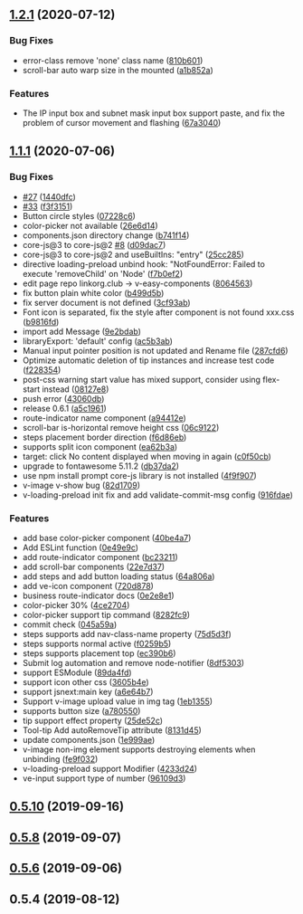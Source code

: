 ## [1.2.1](https://github.com/Linkontoask/v-easy-components/compare/1.1.1...1.2.1) (2020-07-12)


### Bug Fixes

* error-class remove 'none' class name ([810b601](https://github.com/Linkontoask/v-easy-components/commit/810b60150d607946f9189fdc6b46db9ba8e708cd))
* scroll-bar auto warp size in the mounted ([a1b852a](https://github.com/Linkontoask/v-easy-components/commit/a1b852adc4310ed422a80ccc8805115a947018a9))


### Features

* The IP input box and subnet mask input box support paste, and fix the problem of cursor movement and flashing ([67a3040](https://github.com/Linkontoask/v-easy-components/commit/67a3040182a8aaa5c7b967fc699a0a387c3d183e))



## [1.1.1](https://github.com/Linkontoask/v-easy-components/compare/0.5.10...1.1.1) (2020-07-06)


### Bug Fixes

* [#27](https://github.com/Linkontoask/v-easy-components/issues/27) ([1440dfc](https://github.com/Linkontoask/v-easy-components/commit/1440dfcd3c41840cbdcfe00113106a38205c0b3f))
* [#33](https://github.com/Linkontoask/v-easy-components/issues/33) ([f3f3151](https://github.com/Linkontoask/v-easy-components/commit/f3f31517ba52e303f8bb2d3933d3216abcf9188f))
* Button circle styles ([07228c6](https://github.com/Linkontoask/v-easy-components/commit/07228c6b962c34a5d41469a0837e6c2e91607785))
* color-picker not available ([26e6d14](https://github.com/Linkontoask/v-easy-components/commit/26e6d14fdeef2fc3ce0aa626e51772563705f213))
* components.json directory change ([b741f14](https://github.com/Linkontoask/v-easy-components/commit/b741f146b85d02fb8998e2e80a70a16593076138))
* core-js@3 to core-js@2 [#8](https://github.com/Linkontoask/v-easy-components/issues/8) ([d09dac7](https://github.com/Linkontoask/v-easy-components/commit/d09dac763f7e13d166b9b5c5e3dec856c2dc678a))
* core-js@3 to core-js@2 and useBuiltIns: "entry" ([25cc285](https://github.com/Linkontoask/v-easy-components/commit/25cc28543972c5c1e3147ba286bdfd1fc51ddbd2))
* directive loading-preload unbind hook: "NotFoundError: Failed to execute 'removeChild' on 'Node' ([f7b0ef2](https://github.com/Linkontoask/v-easy-components/commit/f7b0ef2c5e1409f8418ddb80f78a4057b996c8fb))
* edit page repo linkorg.club -> v-easy-components ([8064563](https://github.com/Linkontoask/v-easy-components/commit/806456339f776ab50858f330a460862daed530bb))
* fix button plain white color ([b499d5b](https://github.com/Linkontoask/v-easy-components/commit/b499d5b9e11f153cdaee75cb374334452022c52c))
* fix server document is not defined ([3cf93ab](https://github.com/Linkontoask/v-easy-components/commit/3cf93aba20d3e07aed8848e8f5a85ae14872eb4b))
* Font icon is separated, fix the style after component is not found xxx.css ([b9816fd](https://github.com/Linkontoask/v-easy-components/commit/b9816fd80273d072c0aeed09486e4f5b3ac2ace8))
* import add Message ([9e2bdab](https://github.com/Linkontoask/v-easy-components/commit/9e2bdabc57fcf1ebc1eb78b652560dac875d4388))
* libraryExport: 'default' config ([ac5b3ab](https://github.com/Linkontoask/v-easy-components/commit/ac5b3ab3f796914d460a312f9e55bd84606a22c5))
* Manual input pointer position is not updated and Rename file ([287cfd6](https://github.com/Linkontoask/v-easy-components/commit/287cfd674dae6dcf45828880247a2fea282291fa))
* Optimize automatic deletion of tip instances and increase test code ([f228354](https://github.com/Linkontoask/v-easy-components/commit/f22835437d52e7173f5469ae9848341bd812eec4))
* post-css warning start value has mixed support, consider using flex-start instead ([08127e8](https://github.com/Linkontoask/v-easy-components/commit/08127e8cb92e002ea4aae7ef474224c3b751b877))
* push error ([43060db](https://github.com/Linkontoask/v-easy-components/commit/43060db205733c4feb5afad3044f1ec11368f2b5))
* release 0.6.1 ([a5c1961](https://github.com/Linkontoask/v-easy-components/commit/a5c1961acf425aa8bc6cb8a784c321a60f54818c))
* route-indicator name component ([a94412e](https://github.com/Linkontoask/v-easy-components/commit/a94412eb83900b354bd0fb8f9d9d6d84dc4f8924))
* scroll-bar is-horizontal remove height css ([06c9122](https://github.com/Linkontoask/v-easy-components/commit/06c91227e380b43a606ffdd21e396f354244a25f))
* steps placement border direction ([f6d86eb](https://github.com/Linkontoask/v-easy-components/commit/f6d86ebf8f3d98ab5f916714b334633ef0b4a1ed))
* supports split icon component ([ea62b3a](https://github.com/Linkontoask/v-easy-components/commit/ea62b3aff381267f92426f140720b710a2f9b3f5))
* target: click No content displayed when moving in again ([c0f50cb](https://github.com/Linkontoask/v-easy-components/commit/c0f50cbd38910d947a63ba76c20aa12279666d70))
* upgrade to fontawesome 5.11.2 ([db37da2](https://github.com/Linkontoask/v-easy-components/commit/db37da21f2de0fe9b9eef88c7db4a0927bbb2995))
* use npm install prompt core-js library is not installed ([4f9f907](https://github.com/Linkontoask/v-easy-components/commit/4f9f90757d36ab63cb08f8424022f82009b59644))
* v-image v-show bug ([82d1709](https://github.com/Linkontoask/v-easy-components/commit/82d17094e11d0074608a62cebcf6568a9b3f87ba))
* v-loading-preload init fix and add validate-commit-msg config ([916fdae](https://github.com/Linkontoask/v-easy-components/commit/916fdae84b1b8097b99356d0bb5025c3c1805390))


### Features

* add base color-picker component ([40be4a7](https://github.com/Linkontoask/v-easy-components/commit/40be4a7a55652da2e36012e8b797751a88b694e6))
* Add ESLint function ([0e49e9c](https://github.com/Linkontoask/v-easy-components/commit/0e49e9cdfdb6724b7531386cbbdc06806240266e))
* add route-indicator component ([bc23211](https://github.com/Linkontoask/v-easy-components/commit/bc23211359703a740d2de516bcb9f107eaaf3387))
* add scroll-bar components ([22e7d37](https://github.com/Linkontoask/v-easy-components/commit/22e7d379cb48583266a582b42b1826e64b0e2fb2))
* add steps and add button loading status ([64a806a](https://github.com/Linkontoask/v-easy-components/commit/64a806a69c92e52684117889e28a7f7f4479afb5))
* add ve-icon component ([720d878](https://github.com/Linkontoask/v-easy-components/commit/720d878311403a0f057a4d95b35444b89afcfa92))
* business route-indicator docs ([0e2e8e1](https://github.com/Linkontoask/v-easy-components/commit/0e2e8e1ddbe9e66ed1822ccae814f0323b4acf62))
* color-picker 30% ([4ce2704](https://github.com/Linkontoask/v-easy-components/commit/4ce270458c23185ccbab79e6a073f44baf593e78))
* color-picker support tip command ([8282fc9](https://github.com/Linkontoask/v-easy-components/commit/8282fc9553a0c1492332c4fcf18202c427a1d555))
* commit check ([045a59a](https://github.com/Linkontoask/v-easy-components/commit/045a59a05fd02f97228be83589bb0d7b80217b62))
* steps supports add nav-class-name property ([75d5d3f](https://github.com/Linkontoask/v-easy-components/commit/75d5d3fe7bf4089d84854e04bb43d937784f13bb))
* steps supports normal active ([f0259b5](https://github.com/Linkontoask/v-easy-components/commit/f0259b5f287c0f6a2642516996ec2df4015cb4fc))
* steps supports placement top ([ec390b6](https://github.com/Linkontoask/v-easy-components/commit/ec390b6c608712cbc93f0706952149637dcf85aa))
* Submit log automation and remove node-notifier ([8df5303](https://github.com/Linkontoask/v-easy-components/commit/8df5303926b3e8bf5f19783b18715fbd42c9ce89))
* support ESModule ([89da4fd](https://github.com/Linkontoask/v-easy-components/commit/89da4fdbcaeb2dfd761b58150163e66ad10ba161))
* support icon other css ([3605b4e](https://github.com/Linkontoask/v-easy-components/commit/3605b4ee7a63e4ee8138a4500a9b606a8b9dd4f3))
* support jsnext:main key ([a6e64b7](https://github.com/Linkontoask/v-easy-components/commit/a6e64b75f980e356b2df9e3867175ba9c5afec49))
* Support v-image upload value in img tag ([1eb1355](https://github.com/Linkontoask/v-easy-components/commit/1eb1355f23ecd05644b354d0ebc2d7653441388b))
* supports button size ([a780550](https://github.com/Linkontoask/v-easy-components/commit/a78055047fc852ae2584a1ca13556098e75ead55))
* tip support effect property ([25de52c](https://github.com/Linkontoask/v-easy-components/commit/25de52c4131481df494e9aa9b48a6d5a71f4ed40))
* Tool-tip Add autoRemoveTip attribute ([8131d45](https://github.com/Linkontoask/v-easy-components/commit/8131d45d09ef8dcb6041c1fb18321bf56093780d))
* update components.json ([1e999ae](https://github.com/Linkontoask/v-easy-components/commit/1e999aeeceb0700363a380611a6f0c078ff73d1a))
* v-image non-img element supports destroying elements when unbinding ([fe9f032](https://github.com/Linkontoask/v-easy-components/commit/fe9f032c061a5c486267198a02b58bc205992617))
* v-loading-preload support Modifier ([4233d24](https://github.com/Linkontoask/v-easy-components/commit/4233d24c62ec78d6742e98a4decf902d668420b3))
* ve-input support type of number ([96109d3](https://github.com/Linkontoask/v-easy-components/commit/96109d344e072468fbc13d033c72b505592c9dc4))



## [0.5.10](https://github.com/Linkontoask/v-easy-components/compare/0.5.8...0.5.10) (2019-09-16)



## [0.5.8](https://github.com/Linkontoask/v-easy-components/compare/0.5.7...0.5.8) (2019-09-07)



## [0.5.6](https://github.com/Linkontoask/v-easy-components/compare/0.5.5...0.5.6) (2019-09-06)



## 0.5.4 (2019-08-12)



